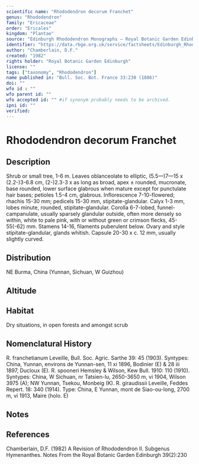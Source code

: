 ```yaml
---
scientific name: "Rhododendron decorum Franchet"
genus: "Rhododendron"
family: "Ericaceae"
order: "Ericales"
kingdom: "Plantae"
source: "Edinburgh Rhododendron Monographs – Royal Botanic Garden Edinburgh"
identifier: "https://data.rbge.org.uk/service/factsheets/Edinburgh_Rhododendron_Monographs.xhtml"
author: "Chamberlain, D.F."
created: "1982"
rights holder: "Royal Botanic Garden Edinburgh"
license: ""
tags: ["taxonomy", "Rhododendron"]
name published in: "Bull. Soc. Bot. France 33:230 (1886)"
doi: ""
wfo id : ""
wfo parent id: ""
wfo accepted id: "" #if synonym probably needs to be archived.                      
ipni id: ""
verified:
---
```


                       

# Rhododendron decorum Franchet

## Description
Shrub or small tree, 1-6 m. Leaves oblanceolate to elliptic, (5.5—)7—15 x (2.2-)3-6.8 cm, (2-)2.3-3 x as long as broad, apex ± rounded, mucronate, base rounded, lower surface glabrous when mature except for punctulate hair bases; petioles 1.5-4 cm, glabrous. Inflorescence 7-10-flowered; rhachis 15-30 mm; pedicels 15-30 mm, stipitate-glandular. Calyx 1-3 mm, lobes minute, rounded, stipitate-glandular. Corolla 6-7-lobed, funnel-campanulate, usually sparsely glandular outside, often more densely so within, white to pale pink, with or without green or crimson flecks, 45-55(-62) mm. Stamens 14-16, filaments puberulent below. Ovary and style stipitate-glandular, glands whitish. Capsule 20-30 x c. 12 mm, usually slightly curved.

## Distribution
NE Burma, China (Yunnan, Sichuan, W Guizhou)

## Altitude


## Habitat
Dry situations, in open forests and amongst scrub

## Nomenclatural History
R. franchetianum Leveille, Bull. Soc. Agric. Sarthe 39: 45 (1903). Syntypes: China, Yunnan, environs de Yunnan-sen, 11 xi 1896, Bodinier (E) & 28 iii 1897, Ducloux (E). R. spooneri Hemsley & Wilson, Kew Bull. 1910: 110 (1910). Syntypes: China, W Sichuan, nr Tatsien-lu, 2650-3650 m, vi 1904, Wilson 3975 (A); NW Yunnan, Tsekou, Monbeig (K). R. giraudissii Leveille, Feddes Repert. 18: 340 (1914). Type: China, E Yunnan, mont de Siao-ou-long, 2700 m, vi 1913, Maire (holo. E)
                       
## Notes


## References

Chamberlain, D.F. (1982) A Revision of Rhododendron II. Subgenus Hymenanthes. Notes From the Royal Botanic Garden Edinburgh 39(2):230
